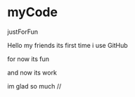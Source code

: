 # myCode
justForFun

Hello my friends 
its first time i use GitHub

for now its fun

and now its work 

im glad so much
// 

